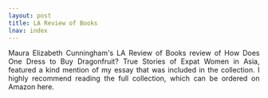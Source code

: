 ```yaml
---
layout: post
title: LA Review of Books
lnav: index
---
```


<p style="text-align: justify;">Maura Elizabeth Cunningham's LA Review of Books review of How Does One Dress to Buy Dragonfruit? True Stories of Expat Women in Asia, featured a kind mention of my essay that was included in the collection. I highly recommend reading the full collection, which can be ordered on Amazon here.</p>
